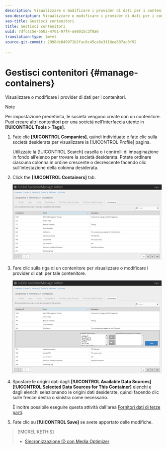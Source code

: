 ```yaml
---
description: Visualizzare o modificare i provider di dati per i contenitori.
seo-description: Visualizzare o modificare i provider di dati per i contenitori.
seo-title: Gestisci contenitori
title: Gestisci contenitori
uuid: 7dfcac5e-5502-4701-97f4-ae8015c3f0a6
translation-type: tm+mt
source-git-commit: 2998dc049971b2fac8c45ca6e3118ea607ae3f92

---
```



# Gestisci contenitori {#manage-containers}

Visualizzare o modificare i provider di dati per i contenitori.

<!-- t_containers.xml -->

>[!NOTE]
>
>Per impostazione predefinita, le società vengono create con un contenitore. Puoi creare altri contenitori per una società nell’interfaccia utente in **[!UICONTROL Tools > Tags]**.

1. Fate clic **[!UICONTROL Companies]**, quindi individuate e fate clic sulla società desiderata per visualizzare la [!UICONTROL Profile] pagina.

   Utilizzate la [!UICONTROL Search] casella o i controlli di impaginazione in fondo all’elenco per trovare la società desiderata. Potete ordinare ciascuna colonna in ordine crescente o decrescente facendo clic sull’intestazione della colonna desiderata.

1. Click the **[!UICONTROL Containers]** tab.

   ![](assets/containers.png)

1. Fare clic sulla riga di un contenitore per visualizzare o modificare i provider di dati per tale contenitore.

   ![Risultato del passaggio](assets/containers_edit.png)

1. Spostare le origini dati dagli **[!UICONTROL Available Data Sources]** **[!UICONTROL Selected Data Sources for This Container]** elenchi e dagli elenchi selezionando le origini dati desiderate, quindi facendo clic sulle frecce destra o sinistra come necessario.

   È inoltre possibile eseguire questa attività dall'area [Fornitori dati di terze parti](../companies/admin-third-party-providers.md#task_E942DD674D794BA6B8EFD52FD866E689).

1. Fate clic su **[!UICONTROL Save]** se avete apportato delle modifiche.

>[!MORELIKETHIS]
>
>* [Sincronizzazione ID con Media Optimizer](../companies/admin-amo-sync.md#concept_2B5537233DAA4860B3503B344F937D83)

